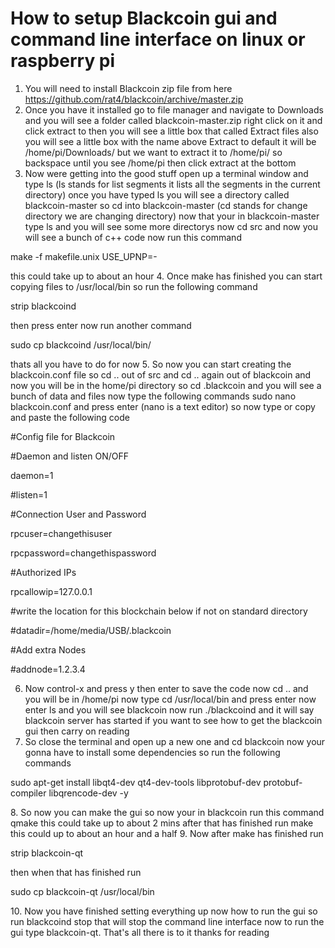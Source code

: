 # How to setup Blackcoin gui and command line interface on linux or raspberry pi 

1. You will need to install Blackcoin zip file from here https://github.com/rat4/blackcoin/archive/master.zip
2. Once you have it installed go to file manager and navigate to Downloads and you will see a folder called blackcoin-master.zip right click on it and click extract to then you will see a little box that called Extract files also you will see a little box with the name above Extract to default it will be /home/pi/Downloads/ but we want to extract it to /home/pi/ so backspace until you see /home/pi then click extract at the bottom
3. Now were getting into the good stuff open up a terminal window and type ls (ls stands for list segments it lists all the segments in the current directory) once you have typed ls you will see a directory called blackcoin-master so cd into blackcoin-master (cd stands for change directory we are changing directory) now that your in blackcoin-master type ls and you will see some more directorys now cd src and now you will see a bunch of c++ code now run this command 
<p>make -f makefile.unix USE_UPNP=-</p> 
this could take up to about an hour 
4. Once make has finished you can start copying files to /usr/local/bin so run the following command 
<p>strip blackcoind</p>
then press enter now run another command 
<p>sudo cp blackcoind /usr/local/bin/</p> 
thats all you have to do for now 
5. So now you can start creating the blackcoin.conf file so cd .. out of src and cd .. again out of blackcoin and now you will be in the home/pi directory so cd .blackcoin and you will see a bunch of data and files now type the following commands sudo nano blackcoin.conf and press enter (nano is a text editor) so now type or copy and paste the following code
<p>#Config file for Blackcoin</p> 
<p>#Daemon and listen ON/OFF</p> 
<p>daemon=1</p>
<p>#listen=1</p>

<p>#Connection User and Password</p>
<p>rpcuser=changethisuser</p>
<p>rpcpassword=changethispassword</p>

<p>#Authorized IPs</p>
<p>rpcallowip=127.0.0.1</p>

<p>#write the location for this blockchain below if not on standard directory</p>
<p>#datadir=/home/media/USB/.blackcoin</p>

<p>#Add extra Nodes</p>
<p>#addnode=1.2.3.4</p> 

6. Now control-x and press y then enter to save the code now cd .. and you will be in /home/pi now type cd /usr/local/bin and press enter now enter ls and you will see blackcoin now run ./blackcoind and it will say blackcoin server has started if you want to see how to get the blackcoin gui then carry on reading 
7. So close the terminal and open up a new one and cd blackcoin now your gonna have to install some dependencies so run the following commands
<p>sudo apt-get install libqt4-dev qt4-dev-tools libprotobuf-dev protobuf-compiler libqrencode-dev -y</p>
8. So now you can make the gui so now your in blackcoin run this command qmake this could take up to about 2 mins after that has finished run make this could up to about an hour and a half
9. Now after make has finished run 
<p>strip blackcoin-qt</p>
then when that has finished run 
<p>sudo cp blackcoin-qt /usr/local/bin</p>
10. Now you have finished setting everything up now how to run the gui so run blackcoind stop that will stop the command line interface now to run the gui type blackcoin-qt. 
That's all there is to it thanks for reading 